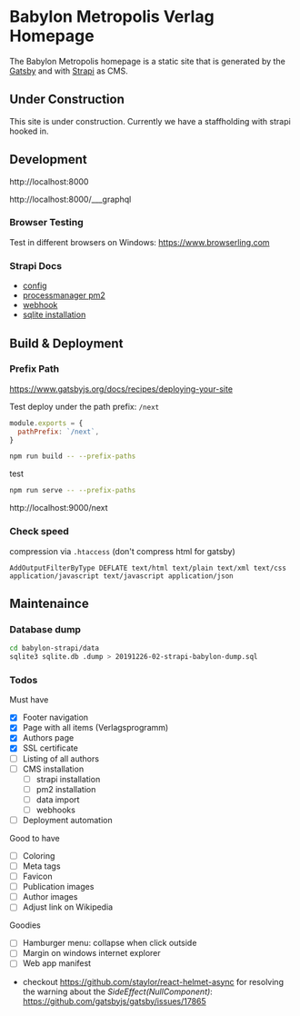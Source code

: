 # Babylon Metropolis Verlag Homepage

The Babylon Metropolis homepage is a static site that is generated by the [Gatsby](https://www.gatsbyjs.org) and with [Strapi](https://strapi.io) as CMS.

## Under Construction

This site is under construction. Currently we have a staffholding with strapi hooked in.

## Development

http://localhost:8000

http://localhost:8000/___graphql

### Browser Testing

Test in different browsers on Windows:
https://www.browserling.com

### Strapi Docs

- [config](https://strapi.io/documentation/3.0.0-beta.x/guides/deployment.html)
- [processmanager pm2](https://strapi.io/documentation/3.0.0-beta.x/guides/process-manager.html#install-pm2)
- [webhook](https://strapi.io/documentation/3.0.0-beta.x/guides/webhooks.html)
- [sqlite installation](https://strapi.io/documentation/3.0.0-beta.x/guides/databases.html#sqlite-installation)

## Build & Deployment

### Prefix Path

https://www.gatsbyjs.org/docs/recipes/deploying-your-site

Test deploy under the path prefix: `/next`

```js
module.exports = {
  pathPrefix: `/next`,
}
```

```bash
npm run build -- --prefix-paths
```

test

```bash
npm run serve -- --prefix-paths
```

http://localhost:9000/next

### Check speed

compression via `.htaccess`
(don't compress html for gatsby)

```
AddOutputFilterByType DEFLATE text/html text/plain text/xml text/css application/javascript text/javascript application/json
```

## Maintenaince

### Database dump

```bash
cd babylon-strapi/data
sqlite3 sqlite.db .dump > 20191226-02-strapi-babylon-dump.sql
```

### Todos

Must have

- [x] Footer navigation
- [x] Page with all items (Verlagsprogramm)
- [x] Authors page
- [x] SSL certificate
- [ ] Listing of all authors
- [ ] CMS installation
  - [ ] strapi installation
  - [ ] pm2 installation
  - [ ] data import
  - [ ] webhooks
- [ ] Deployment automation

Good to have

- [ ] Coloring
- [ ] Meta tags
- [ ] Favicon
- [ ] Publication images
- [ ] Author images
- [ ] Adjust link on Wikipedia

Goodies

- [ ] Hamburger menu: collapse when click outside
- [ ] Margin on windows internet explorer
- [ ] Web app manifest

- checkout https://github.com/staylor/react-helmet-async for resolving the warning about the _SideEffect(NullComponent)_: https://github.com/gatsbyjs/gatsby/issues/17865
